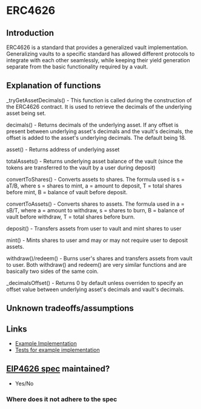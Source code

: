 # ERC4626

## Introduction

ERC4626 is a standard that provides a generalized vault implementation. Generalizing vaults to a specific standard has allowed different protocols to integrate with each other seamlessly, while keeping their yield generation separate from the basic functionality required by a vault.

## Explanation of functions

_tryGetAssetDecimals() - This function is called during the construction of the ERC4626 contract. It is used to retrieve the decimals of the underlying asset being set.

decimals() - Returns decimals of the underlying asset. If any offset is present between underlying asset's decimals and the vault's decimals, the offset is added to the asset's underlying decimals. The default being 18.

asset() - Returns address of underlying asset

totalAssets() - Returns underlying asset balance of the vault (since the tokens are transferred to the vault by a user during deposit)

convertToShares() - Converts assets to shares. The formula used is s = aT/B, where s = shares to mint, a = amount to deposit, T = total shares before mint, B = balance of vault before deposit.

convertToAssets() - Converts shares to assets. The formula used in a = sB/T, where a = amount to withdraw, s = shares to burn, B = balance of vault before withdraw, T = total shares before burn.

deposit() - Transfers assets from user to vault and mint shares to user

mint() - Mints shares to user amd may or may not require user to deposit assets.

withdraw()/redeem() - Burns user's shares and transfers assets from vault to user. Both withdraw() and redeem() are very similar functions and are basically two sides of the same coin.

_decimalsOffset() - Returns 0 by default unless overriden to specify an offset value between underlying asset's decimals and vault's decimals.


## Unknown tradeoffs/assumptions

## Links
 - [Example Implementation](./ExampleERC3156.sol)
 - [Tests for example implementation](../../../../test/token/ERC20/extensions/ERC3156/)

## [EIP4626 spec](https://eips.ethereum.org/EIPS/eip-4626) maintained?
 - Yes/No

### Where does it not adhere to the spec